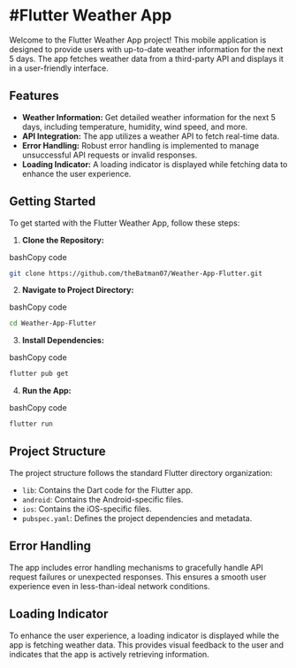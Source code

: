 # #Flutter Weather App

Welcome to the Flutter Weather App project! This mobile application is designed to provide users with up-to-date weather information for the next 5 days. The app fetches weather data from a third-party API and displays it in a user-friendly interface.

## Features

- **Weather Information:** Get detailed weather information for the next 5 days, including temperature, humidity, wind speed, and more.
- **API Integration:** The app utilizes a weather API to fetch real-time data.
- **Error Handling:** Robust error handling is implemented to manage unsuccessful API requests or invalid responses.
- **Loading Indicator:** A loading indicator is displayed while fetching data to enhance the user experience.

## Getting Started

To get started with the Flutter Weather App, follow these steps:

1. **Clone the Repository:**

bashCopy code

```bash
git clone https://github.com/theBatman07/Weather-App-Flutter.git
```

2. **Navigate to Project Directory:**

bashCopy code

```bash
cd Weather-App-Flutter
```

3. **Install Dependencies:**

bashCopy code

```bash
flutter pub get
```

4. **Run the App:**

bashCopy code

```bash
flutter run
```

## Project Structure

The project structure follows the standard Flutter directory organization:

- `lib`: Contains the Dart code for the Flutter app.
- `android`: Contains the Android-specific files.
- `ios`: Contains the iOS-specific files.
- `pubspec.yaml`: Defines the project dependencies and metadata.

## Error Handling

The app includes error handling mechanisms to gracefully handle API request failures or unexpected responses. This ensures a smooth user experience even in less-than-ideal network conditions.

## Loading Indicator

To enhance the user experience, a loading indicator is displayed while the app is fetching weather data. This provides visual feedback to the user and indicates that the app is actively retrieving information.
